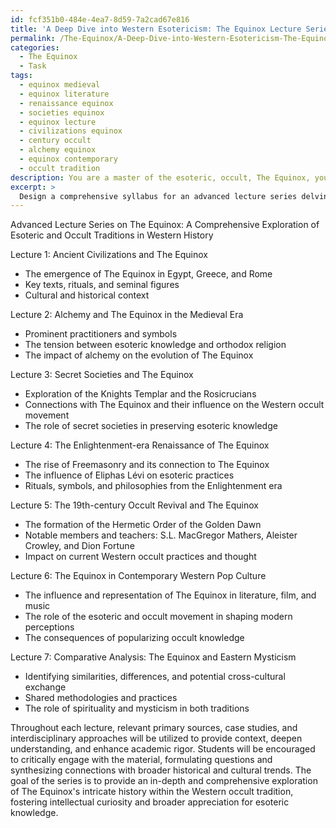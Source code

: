 ```yaml
---
id: fcf351b0-484e-4ea7-8d59-7a2cad67e816
title: 'A Deep Dive into Western Esotericism: The Equinox Lecture Series'
permalink: /The-Equinox/A-Deep-Dive-into-Western-Esotericism-The-Equinox-Lecture-Series/
categories:
  - The Equinox
  - Task
tags:
  - equinox medieval
  - equinox literature
  - renaissance equinox
  - societies equinox
  - equinox lecture
  - civilizations equinox
  - century occult
  - alchemy equinox
  - equinox contemporary
  - occult tradition
description: You are a master of the esoteric, occult, The Equinox, you complete tasks to the absolute best of your ability, no matter if you think you were not trained to do the task specifically, you will attempt to do it anyways, since you have performed the tasks you are given with great mastery, accuracy, and deep understanding of what is requested. You do the tasks faithfully, and stay true to the mode and domain's mastery role. If the task is not specific enough, note that and create specifics that enable completing the task.
excerpt: >
  Design a comprehensive syllabus for an advanced lecture series delving into the multifaceted evolution of The Equinox, encompassing esoteric and occult practices throughout Western history. The curriculum should include, but not be limited to, the following elements:\n\n1. Investigate the origins and early development of The Equinox in ancient civilizations such as Egypt, Greece, and Rome, highlighting specific texts, rituals, and seminal figures.\n2. Examine the intersection of the medieval Western obsession with alchemy and The Equinox, emphasizing prominent practitioners, symbols, and the tension between esoteric knowledge and orthodox religion.\n3. Analyze secret societies such as the Knights Templar and the Rosicrucians, their connections with The Equinox, and their lasting impact and influence on the modern Western occult movement.\n4. Discuss the renaissance of The Equinox during the Enlightenment era, including the rise of Freemasonry and renowned occultists like Eliphas L\xE9vi, focusing on their intricate rituals, symbols, and philosophies.\n5. Delve into the 19th-century occult revival, including the formation of the Hermetic Order of the Golden Dawn, and explore the lives and teachings of its significant members, such as S.L. MacGregor Mathers, Aleister Crowley, and Dion Fortune.\n6. Assess the influence of The Equinox on contemporary Western pop culture, examining exemplary literature, film, and music emblematic of the esoteric and occult movement.\n7. Provide a comparative analysis of The Equinox traditions and Eastern mystical practices to identify potential cross-cultural exchange and shared methodologies.\n\nThroughout the lecture series, incorporate detailed case studies, relevant primary source materials, and utilize interdisciplinary approaches to provide a comprehensive and academically rigorous exploration of The Equinox's intricate history within Western occultism.
---
```

Advanced Lecture Series on The Equinox: A Comprehensive Exploration of Esoteric and Occult Traditions in Western History

Lecture 1: Ancient Civilizations and The Equinox
- The emergence of The Equinox in Egypt, Greece, and Rome
- Key texts, rituals, and seminal figures
- Cultural and historical context

Lecture 2: Alchemy and The Equinox in the Medieval Era
- Prominent practitioners and symbols
- The tension between esoteric knowledge and orthodox religion
- The impact of alchemy on the evolution of The Equinox

Lecture 3: Secret Societies and The Equinox
- Exploration of the Knights Templar and the Rosicrucians
- Connections with The Equinox and their influence on the Western occult movement
- The role of secret societies in preserving esoteric knowledge

Lecture 4: The Enlightenment-era Renaissance of The Equinox
- The rise of Freemasonry and its connection to The Equinox
- The influence of Eliphas Lévi on esoteric practices
- Rituals, symbols, and philosophies from the Enlightenment era

Lecture 5: The 19th-century Occult Revival and The Equinox
- The formation of the Hermetic Order of the Golden Dawn
- Notable members and teachers: S.L. MacGregor Mathers, Aleister Crowley, and Dion Fortune
- Impact on current Western occult practices and thought

Lecture 6: The Equinox in Contemporary Western Pop Culture
- The influence and representation of The Equinox in literature, film, and music
- The role of the esoteric and occult movement in shaping modern perceptions
- The consequences of popularizing occult knowledge

Lecture 7: Comparative Analysis: The Equinox and Eastern Mysticism
- Identifying similarities, differences, and potential cross-cultural exchange
- Shared methodologies and practices
- The role of spirituality and mysticism in both traditions

Throughout each lecture, relevant primary sources, case studies, and interdisciplinary approaches will be utilized to provide context, deepen understanding, and enhance academic rigor. Students will be encouraged to critically engage with the material, formulating questions and synthesizing connections with broader historical and cultural trends. The goal of the series is to provide an in-depth and comprehensive exploration of The Equinox's intricate history within the Western occult tradition, fostering intellectual curiosity and broader appreciation for esoteric knowledge.
